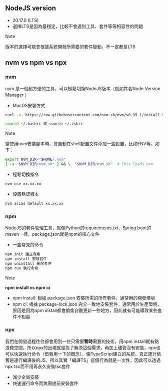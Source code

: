 ## NodeJS version

* 20.17.0 (LTS)
* 選擇LTS是因為最穩定，比較不會遇到工具、套件等等相容性的問題

> [!NOTE]
> 版本的選擇可能會根據系統開發所需要的套件變動，不一定都是LTS

## nvm vs npm vs npx

### nvm
nvm 是一個超方便的工具，可以輕鬆切換NodeJS版本（就如其名Node Version Manager ）
* MacOS安裝方式
```bash
curl -o- https://raw.githubusercontent.com/nvm-sh/nvm/v0.39.1/install.sh | bash

source ~/.bashrc 或 source ~/.zshrc
```
> [!NOTE]
> 當使用nvm安裝腳本時，會自動在shell配置文件添加一些設置，比如ENV等，如下：
```bash
export NVM_DIR="$HOME/.nvm"
[ -s "$NVM_DIR/nvm.sh" ] && \. "$NVM_DIR/nvm.sh"  # This loads nvm
```

* 輕鬆切換指令
```bash
nvm use xx.xx.xx
```
* 設置默認版本
```bash
nvm alias default xx.xx.xx
```

### npm
NodeJS的套件管理工具，就像Python的requirements.txt、Spring boot的maven一樣，package.json就是npm的核心文件
* 一些常見的命令
```bash
npm init 建立專案
npm install 安裝套件
npm uninstall 刪除套件
npm run 執行命令
```
> [!NOTE]
> **npm install vs npm ci**
> * npm install: 根據 package.json 安裝所需的所有套件，通常用於開發環境
> * npm ci: 根據 package-lock.json 完全一致地安裝套件，通常用於生產環境，原因是因為npm install都會偷偷自動更新一些地方，因此就有可能導致某些套件不相容

### npx
我們在開發過程往往都會用到一些只需要**暫時**需要的技術，用npm install就有點浪費空間，所以npx的出現就是為了解決這個需求，再加上儘管沒有安裝，npx也可以快速執行命令（借我用一下的概念），像TypeScript建立的系統，真正運行依舊是運行編譯後的JS，所以其實「編譯TS」這個行為就是一次性，因此可以透過npx tsc而不用再永久安裝tsc套件
* 減少全局安裝
* 快速運行命令而無需提前安裝套件



